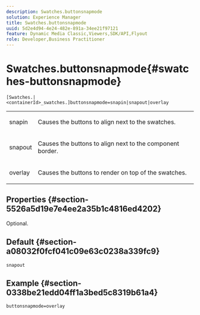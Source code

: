 ```yaml
---
description: Swatches.buttonsnapmode
solution: Experience Manager
title: Swatches.buttonsnapmode
uuid: 5d2e4d94-4e24-482e-891a-34ee21f97121
feature: Dynamic Media Classic,Viewers,SDK/API,Flyout
role: Developer,Business Practitioner
---
```


# Swatches.buttonsnapmode{#swatches-buttonsnapmode}

 `[Swatches.|<containerId>_swatches.]buttonsnapmode=snapin|snapout|overlay`

<table id="table_4322E3ECE9354016B891F5E7A35D6A2A"> 
 <tbody> 
  <tr> 
   <td> <p> <span class="codeph"> <span class="varname"> snapin</span> </span> </p> </td> 
   <td> <p>Causes the buttons to align next to the swatches. </p> </td> 
  </tr> 
  <tr> 
   <td> <p> <span class="codeph"> <span class="varname"> snapout</span> </span> </p> </td> 
   <td> <p>Causes the buttons to align next to the component border. </p> </td> 
  </tr> 
  <tr> 
   <td> <p> <span class="codeph"> <span class="varname"> overlay</span> </span> </p> </td> 
   <td> <p>Causes the buttons to render on top of the swatches. </p> </td> 
  </tr> 
 </tbody> 
</table>

## Properties {#section-5526a5d19e7e4ee2a35b1c4816ed4202}

Optional.

## Default {#section-a08032f0fcf041c09e63c0238a339fc9}

`snapout`

## Example {#section-0338be21edd04ff1a3bed5c8319b61a4}

`buttonsnapmode=overlay` 
